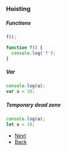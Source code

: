 ### Hoisting

##### Functions

```js
f();

function f() {
  console.log('f');
}
```

##### Var

```js
console.log(a);
var a = 10;
```

##### Temporary dead zone

```js
console.log(a);
let a = 10;
```

- [Next](./extra.md)
- [Back](./scopes.md)
